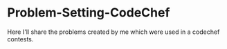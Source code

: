 # Problem-Setting-CodeChef
Here I'll share the problems created by me which were used in a codechef contests.
